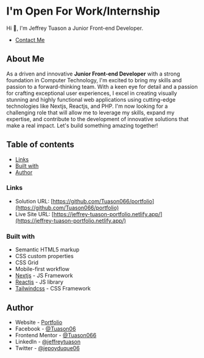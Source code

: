 # I'm Open For Work/Internship

Hi 👋, I'm Jeffrey Tuason a Junior Front-end Developer.

- [Contact Me ](#developer)

## About Me

As a driven and innovative <strong>Junior Front-end Developer</strong> with a strong foundation in Computer Technology, I'm excited to bring my skills and passion to a forward-thinking team. With a keen eye for detail and a passion for crafting exceptional user experiences, I excel in creating visually stunning and highly functional web applications using cutting-edge technologies like Nextjs, Reactjs, and PHP. I'm now looking for a challenging role that will allow me to leverage my skills, expand my expertise, and contribute to the development of innovative solutions that make a real impact. Let's build something amazing together!

## Table of contents

- [Links](#links)
- [Built with](#built-with)
- [Author](#author)

### Links

- Solution URL: [https://github.com/Tuason066/portfolio](https://github.com/Tuason066/portfolio)
- Live Site URL: [https://jeffrey-tuason-portfolio.netlify.app/](https://jeffrey-tuason-portfolio.netlify.app/)

### Built with

- Semantic HTML5 markup
- CSS custom properties
- CSS Grid
- Mobile-first workflow
- [Nextjs](https://nextjs.org/) - JS Framework
- [Reactjs](https://reactjs.org/) - JS library
- [Tailwindcss](https://tailwindcss.com/) - CSS Framework

## Author

- Website - [Portfolio](https://jeffrey-tuason-portfolio.netlify.app/)
- Facebook - [@Tuason06](https://www.facebook.com/Tuason06)
- Frontend Mentor - [@Tuason066](https://www.frontendmentor.io/profile/Tuason066)
- LinkedIn - [@jeffreytuason](https://www.linkedin.com/in/jeffreytuason/)
- Twitter - [@jepoyduque06](https://www.twitter.com/jepoyduque06)
